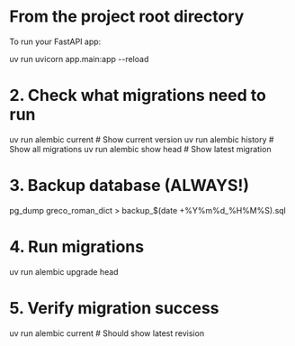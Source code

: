 # From the project root directory
To run your FastAPI app:

uv run uvicorn app.main:app --reload

# 2. Check what migrations need to run
uv run alembic current                    # Show current version
uv run alembic history                    # Show all migrations
uv run alembic show head                  # Show latest migration

# 3. Backup database (ALWAYS!)
pg_dump greco_roman_dict > backup_$(date +%Y%m%d_%H%M%S).sql

# 4. Run migrations
uv run alembic upgrade head

# 5. Verify migration success
uv run alembic current                    # Should show latest revision

